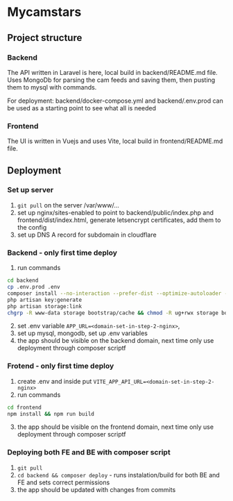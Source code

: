 # Mycamstars
## Project structure

### Backend 
The API written in Laravel is here, local build in backend/README.md file. Uses MongoDb for parsing the cam feeds and saving them, then pusting them to mysql with commands.

For deployment:
backend/docker-compose.yml and backend/.env.prod can be used as a starting point to see what all is needed

### Frontend
The UI is written in Vuejs and uses Vite, local build in frontend/README.md file.


## Deployment

### Set up server

1. `git pull` on the server /var/www/...
2. set up nginx/sites-enabled to point to backend/public/index.php and frontend/dist/index.html, generate letsencrypt certificates, add them to the config
3. set up DNS A record for subdomain in cloudflare

### Backend - only first time deploy
1. run commands 
```bash
cd backend
cp .env.prod .env
composer install --no-interaction --prefer-dist --optimize-autoloader --no-dev
php artisan key:generate
php artisan storage:link
chgrp -R www-data storage bootstrap/cache && chmod -R ug+rwx storage bootstrap/cache && chmod -R 775 storage && chmod -R 775 bootstrap/cache && chown -R $USER:www-data storage && chown -R $USER:www-data bootstrap/cache && chmod -R gu+w storage && chmod -R guo+w storage
```
2. set .env variable `APP_URL=<domain-set-in-step-2-nginx>`,
3. set up mysql, mongodb, set up .env variables
4. the app should be visible on the backend domain, next time only use deployment through composer scriptf

### Frotend - only first time deploy
1. create .env and inside put `VITE_APP_API_URL=<domain-set-in-step-2-nginx>`
2. run commands 
```bash
cd frontend
npm install && npm run build
```
3. the app should be visible on the frontend domain, next time only use deployment through composer scriptf


### Deploying both FE and BE with composer script
1. `git pull`
2. `cd backend && composer deploy` - runs instalation/build for both BE and FE and sets correct permissions
3. the app should be updated with changes from commits


